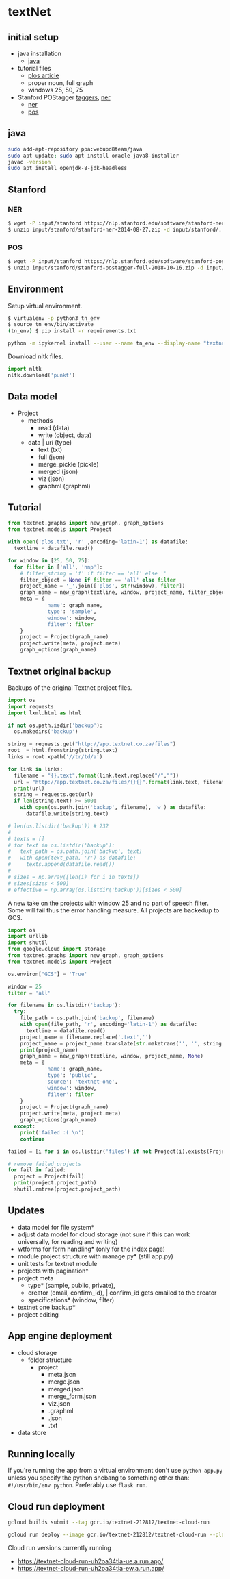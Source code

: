 # textNet

## initial setup

- java installation
  - [java](http://tipsonubuntu.com/2016/07/31/install-oracle-java-8-9-ubuntu-16-04-linux-mint-18/)
- tutorial files
  - [plos article](https://journals.plos.org/plosone/article?id=10.1371/journal.pone.0172002)
  - proper noun, full graph
  - windows 25, 50, 75
- Stanford POStagger [taggers](https://nlp.stanford.edu/software/tagger.html), [ner](https://nlp.stanford.edu/software/CRF-NER.html)
  - [ner](https://nlp.stanford.edu/software/stanford-ner-2014-08-27.zip)
  - [pos](https://nlp.stanford.edu/software/stanford-postagger-full-2018-10-16.zip)

## java

```sh
sudo add-apt-repository ppa:webupd8team/java
sudo apt update; sudo apt install oracle-java8-installer
javac -version
sudo apt install openjdk-8-jdk-headless
```

## Stanford

### NER

```sh
$ wget -P input/stanford https://nlp.stanford.edu/software/stanford-ner-2014-08-27.zip
$ unzip input/stanford/stanford-ner-2014-08-27.zip -d input/stanford/.
```

### POS

```sh
$ wget -P input/stanford https://nlp.stanford.edu/software/stanford-postagger-full-2018-10-16.zip
$ unzip input/stanford/stanford-postagger-full-2018-10-16.zip -d input/stanford/.
```

## Environment

Setup virtual environment.

```sh
$ virtualenv -p python3 tn_env
$ source tn_env/bin/activate
(tn_env) $ pip install -r requirements.txt
```

```sh
python -m ipykernel install --user --name tn_env --display-name "textnet"
```


Download nltk files.

```python
import nltk
nltk.download('punkt')
```

## Data model

- Project
  - methods
    - read (data)
    - write (object, data)
  - data | uri (type)
    - text (txt)
    - full (json)
    - merge_pickle (pickle)
    - merged (json)
    - viz (json)
    - graphml (graphml)

## Tutorial

```python
from textnet.graphs import new_graph, graph_options
from textnet.models import Project

with open('plos.txt', 'r' ,encoding='latin-1') as datafile:
  textline = datafile.read()

for window in [25, 50, 75]:
  for filter in ['all', 'nnp']:
    # filter_string = 'f' if filter == 'all' else ''
    filter_object = None if filter == 'all' else filter
    project_name = '_'.join(['plos', str(window), filter])        
    graph_name = new_graph(textline, window, project_name, filter_object)
    meta = {
            'name': graph_name,
            'type': 'sample',
            'window': window,
            'filter': filter
    }
    project = Project(graph_name)
    project.write(meta, project.meta)
    graph_options(graph_name)
```

## Textnet original backup

Backups of the original Textnet project files.

```python
import os
import requests
import lxml.html as html

if not os.path.isdir('backup'):
  os.makedirs('backup')

string = requests.get("http://app.textnet.co.za/files")
root  = html.fromstring(string.text)
links = root.xpath('//tr/td/a')

for link in links:
  filename = "{}.text".format(link.text.replace("/",""))
  url = "http://app.textnet.co.za/files/{}{}".format(link.text, filename)
  print(url)
  string = requests.get(url)
  if len(string.text) >= 500:
    with open(os.path.join('backup', filename), 'w') as datafile:
      datafile.write(string.text)

# len(os.listdir('backup')) # 232
#
# texts = []
# for text in os.listdir('backup'):
#   text_path = os.path.join('backup', text)
#   with open(text_path, 'r') as datafile:
#     texts.append(datafile.read())
#
# sizes = np.array([len(i) for i in texts])
# sizes[sizes < 500]
# effective = np.array(os.listdir('backup'))[sizes < 500]
```

A new take on the projects with window 25 and no part of speech filter. Some will fail thus the error handling measure. All projects are backedup to GCS.

```python
import os
import urllib
import shutil
from google.cloud import storage
from textnet.graphs import new_graph, graph_options
from textnet.models import Project

os.environ["GCS"] = 'True'

window = 25
filter = 'all'

for filename in os.listdir('backup'):
  try:
    file_path = os.path.join('backup', filename)
    with open(file_path, 'r', encoding='latin-1') as datafile:
      textline = datafile.read()
    project_name = filename.replace('.text','')
    project_name = project_name.translate(str.maketrans('', '', string.punctuation))
    print(project_name)
    graph_name = new_graph(textline, window, project_name, None)
    meta = {
            'name': graph_name,
            'type': 'public',
            'source': 'textnet-one',
            'window': window,
            'filter': filter
    }
    project = Project(graph_name)
    project.write(meta, project.meta)
    graph_options(graph_name)
  except:
    print('failed :( \n')
    continue

failed = [i for i in os.listdir('files') if not Project(i).exists(Project(i).meta.uri)]

# remove failed projects
for fail in failed:
  project = Project(fail)
  print(project.project_path)
  shutil.rmtree(project.project_path)
```

## Updates

- data model for file system*
- adjust data model for cloud storage (not sure if this can work universally, for reading and writing)
- wtforms for form handling* (only for the index page)
- module project structure with manage.py* (still app.py)
- unit tests for textnet module
- projects with pagination*
- project meta
  - type* (sample, public, private),
  - creator (email, confirm_id), | confirm_id gets emailed to the creator
  - specifications* (window, filter)
- textnet one backup*
- project editing

## App engine deployment

- cloud storage
  - folder structure
    - project
      - meta.json
      - merge.json      
      - merged.json
      - merge_form.json
      - viz.json
      - .graphml
      - .json
      - .txt
- data store

## Running locally

If you're running the app from a virtual environment don't use `python app.py` unless you specify the python shebang to something other than: `#!/usr/bin/env python`. Preferably use `flask run`.

## Cloud run deployment

```sh
gcloud builds submit --tag gcr.io/textnet-212812/textnet-cloud-run
```

```sh
gcloud run deploy --image gcr.io/textnet-212812/textnet-cloud-run --platform managed --memory 2Gi
```

Cloud run versions currently running

- https://textnet-cloud-run-uh2oa34tla-ue.a.run.app/
- https://textnet-cloud-run-uh2oa34tla-ew.a.run.app/
